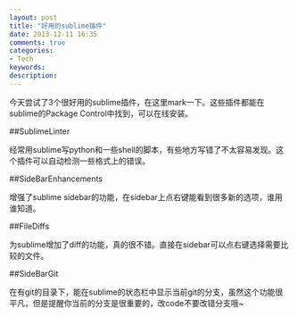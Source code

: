 ```yaml
---
layout: post
title: "好用的sublime插件"
date: 2013-12-11 16:35
comments: true
categories: 
- Tech
keywords: 
description: 
---
```

今天尝试了3个很好用的sublime插件，在这里mark一下。这些插件都能在sublime的Package Control中找到，可以在线安装。

##SublimeLinter

经常用sublime写python和一些shell的脚本，有些地方写错了不太容易发现。这个插件可以自动检测一些格式上的错误。

##SideBarEnhancements

增强了sublime sidebar的功能，在sidebar上点右键能看到很多新的选项，谁用谁知道。

##FileDiffs

为sublime增加了diff的功能，真的很不错。直接在sidebar可以点右键选择需要比较的文件。

##SideBarGit

在有git的目录下，能在sublime的状态栏中显示当前git的分支，虽然这个功能很平凡，但是提醒你当前的分支是很重要的，改code不要改错分支哦~